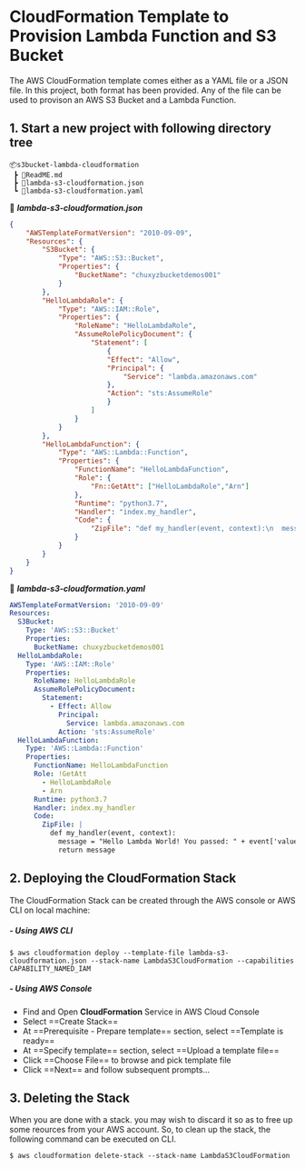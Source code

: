 # CloudFormation Template to Provision Lambda Function and S3 Bucket

The AWS CloudFormation template comes either as a YAML file or a JSON file. In this project, both format has been provided. Any of the file can be used to provison an AWS S3 Bucket and a Lambda Function.  

## 1. Start a new project with following directory tree

```
📦s3bucket-lambda-cloudformation
 ┣ 📜ReadME.md
 ┣ 📜lambda-s3-cloudformation.json
 ┗ 📜lambda-s3-cloudformation.yaml
```

📜 ***lambda-s3-cloudformation.json***

```json
{
    "AWSTemplateFormatVersion": "2010-09-09",
    "Resources": {
        "S3Bucket": {
            "Type": "AWS::S3::Bucket",
            "Properties": {
                "BucketName": "chuxyzbucketdemos001"
            }
        },
        "HelloLambdaRole": {
            "Type": "AWS::IAM::Role",
            "Properties": {
                "RoleName": "HelloLambdaRole",
                "AssumeRolePolicyDocument": {
                    "Statement": [
                        {
                        "Effect": "Allow",
                        "Principal": {
                            "Service": "lambda.amazonaws.com"
                        },
                        "Action": "sts:AssumeRole"
                        }
                    ]
                }
            }
        },
        "HelloLambdaFunction": {
            "Type": "AWS::Lambda::Function",
            "Properties": {
                "FunctionName": "HelloLambdaFunction",
                "Role": {
                    "Fn::GetAtt": ["HelloLambdaRole","Arn"]
                },
                "Runtime": "python3.7",
                "Handler": "index.my_handler",
                "Code": {
                    "ZipFile": "def my_handler(event, context):\n  message = \"Hello Lambda World! You passed: \" +event['value']\n  return message\n"
                }
            }
        } 
    }
}
```

📜 ***lambda-s3-cloudformation.yaml***

```yaml
AWSTemplateFormatVersion: '2010-09-09'
Resources:
  S3Bucket:
    Type: 'AWS::S3::Bucket'
    Properties:
      BucketName: chuxyzbucketdemos001
  HelloLambdaRole:
    Type: 'AWS::IAM::Role'
    Properties:
      RoleName: HelloLambdaRole
      AssumeRolePolicyDocument:
        Statement:
          - Effect: Allow
            Principal:
              Service: lambda.amazonaws.com
            Action: 'sts:AssumeRole'
  HelloLambdaFunction:
    Type: 'AWS::Lambda::Function'
    Properties:
      FunctionName: HelloLambdaFunction
      Role: !GetAtt
        - HelloLambdaRole
        - Arn
      Runtime: python3.7
      Handler: index.my_handler
      Code:
        ZipFile: |
          def my_handler(event, context):
            message = "Hello Lambda World! You passed: " + event['value']
            return message

```

## 2. Deploying the CloudFormation Stack

The CloudFormation Stack can be created through the AWS console or AWS CLI on local machine:

##### - Using AWS CLI

```shell
$ aws cloudformation deploy --template-file lambda-s3-cloudformation.json --stack-name LambdaS3CloudFormation --capabilities CAPABILITY_NAMED_IAM
```

##### - Using AWS Console

- Find and Open **CloudFormation** Service in AWS Cloud Console
- Select ==Create Stack==
- At ==Prerequisite - Prepare template== section, select ==Template is ready==
- At ==Specify template== section, select ==Upload a template file==
- Click ==Choose File== to browse and pick template file
- Click ==Next== and follow subsequent prompts...

## 3. Deleting the Stack

When you are done with a stack. you may wish to discard it so as to free up some reources from your AWS account. So, to clean up the stack, the following command can be executed on CLI.

```shell
$ aws cloudformation delete-stack --stack-name LambdaS3CloudFormation
```
